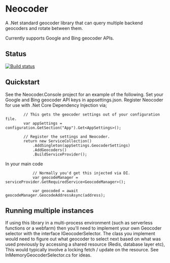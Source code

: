 # Neocoder
A .Net standard geocoder library that can query multiple backend geocoders and rotate between them.

Currently supports Google and Bing geocoder APIs.

## Status

[![Build status](https://dev.azure.com/ryanoneill/Neocoder/_apis/build/status/Neocoder-ASP.NET%20Core-CI)](https://dev.azure.com/ryanoneill/Neocoder/_build/latest?definitionId=2)

## Quickstart

See the Neocoder.Console project for an example of the following.
Set your Google and Bing geocoder API keys in appsettings.json.
Register Neocoder for use with .Net Core Dependency Injection via;

            // This gets the geocoder settings out of your configuration file.
            var appSettings = configuration.GetSection("App").Get<AppSettings>();

            // Register the settings and Neocoder.
            return new ServiceCollection()
                .AddSingleton(appSettings.GeocoderSettings)
                .AddGeocoders()
                .BuildServiceProvider();

In your main code

                // Normally you'd get this injected via DI.
                var geocodeManager = serviceProvider.GetRequiredService<GeocodeManager>();

                var geocoded = await geocodeManager.GeocodeAddressAsync(address);


## Running multiple instances
If using this library in a multi-process environment (such as serverless functions or a webfarm) then you'll need to implement your own Geocoder selector with the interface IGeocoderSelector. The class you implement would need to figure out what geocoder to select next based on what was used previously by accessing a shared resource (Redis, database layer etc), This would typically involve a locking fetch / update on the resource. See InMemoryGeocoderSelector.cs for ideas.


